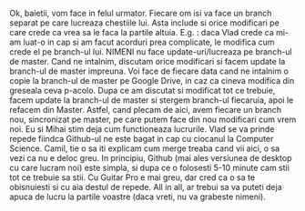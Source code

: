 Ok, baietii, vom face in felul urmator. Fiecare om isi va face un branch separat pe care lucreaza chestiile lui. Asta include si orice modificari pe care crede ca vrea sa le faca la partile altuia. E.g. : daca Vlad crede ca mi-am luat-o in cap si am facut acorduri prea complicate, le modifica cum crede el pe branch-ul lui. 
NIMENI nu face update-uri/lucreaza pe branch-ul de master. Cand ne intalnim, discutam orice modificari si facem update la branch-ul de master impreuna. Voi face de fiecare data cand ne intalnim o copie la branch-ul de master pe Google Drive, in caz ca cineva modifica din greseala ceva p-acolo. Dupa ce am discutat si modificat tot ce trebuie, facem update la branch-ul de master si stergem branch-ul fiecaruia, apoi le refacem din Master. Astfel, cand plecam de aici, avem fiecare un branch nou, sincronizat pe master, pe care putem face din nou modificari cum vrem noi.
Eu si Mihai stim deja cum functioneaza lucrurile. Vlad se va prinde repede fiindca Github-ul ne este bagat in cap cu ciocanul la Computer Science. Camil, tie o sa iti explicam cum merge treaba cand vii aici, o sa vezi ca nu e deloc greu. In principiu, Github (mai ales versiunea de desktop cu care lucram noi) este simpla, si dupa ce o folosesti 5-10 minute cam stii tot ce trebuie sa stii. Cu Guitar Pro e mai greu, dar cred ca o sa te obisnuiesti si cu aia destul de repede. 
All in all, ar trebui sa va puteti deja apuca de lucru la partile voastre (daca vreti, nu va grabeste nimeni).

